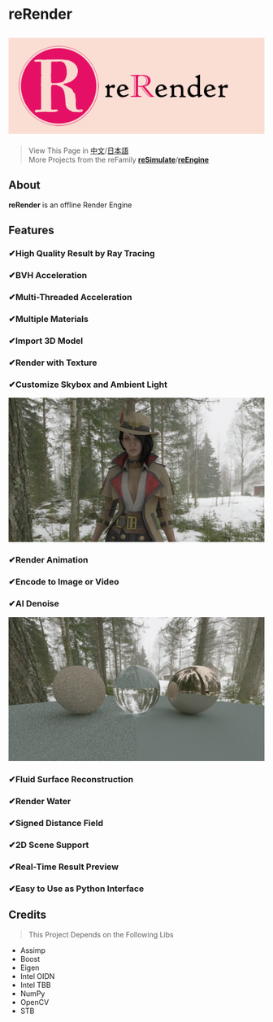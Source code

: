 # reRender
![reRender](readMe/reRender.png)
---
> View This Page in [中文](readMe/readMe_CN.md)/[日本語](readMe/readMe_JP.md)  
> More Projects from the reFamily [**reSimulate**](https://github.com/GZhonghui/reSimulate)/[**reEngine**](https://github.com/GZhonghui/reEngine)

## About
**reRender** is an offline Render Engine

## Features
### ✔High Quality Result by Ray Tracing
### ✔BVH Acceleration
### ✔Multi-Threaded Acceleration
### ✔Multiple Materials
### ✔Import 3D Model
### ✔Render with Texture
### ✔Customize Skybox and Ambient Light
![3D Model](readMe/Res_Model.png)
### ✔Render Animation
### ✔Encode to Image or Video
### ✔AI Denoise
![Denoise](readMe/Res_deNoise.png)
### ✔Fluid Surface Reconstruction
### ✔Render Water
### ✔Signed Distance Field
### ✔2D Scene Support
### ✔Real-Time Result Preview
### ✔Easy to Use as Python Interface

## Credits
> This Project Depends on the Following Libs
* Assimp
* Boost
* Eigen
* Intel OIDN
* Intel TBB
* NumPy
* OpenCV
* STB
